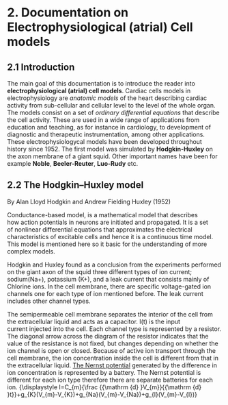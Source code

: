 # 2. Documentation on Electrophysiological (atrial) Cell models 
## 2.1 Introduction 

The main goal of this documentation is to introduce the reader into **electrophysiological (atrial) cell models**. 
Cardiac cells models in electrophysiology are *anatomic models* of the heart describing cardiac activity from sub-cellular and cellular level to the level of the whole organ. The models consist on a set of *ordinary differential equations* that describe the cell activity.
These are used in a wide range of applications from education and teaching, as for instance in cardiology, to development of diagnostic and therapeutic instrumentation, among other applications. 
These electrophysiologycal models have been developed throughout history since 1952. The first model was simulated by **Hodgkin-Huxley** on the axon membrane of a giant squid. Other important names have been for example **Noble**, **Beeler-Reuter**, **Luo-Rudy** etc.

## 2.2 The Hodgkin–Huxley model
By Alan Lloyd Hodgkin and Andrew Fielding Huxley (1952) 

Conductance-based model, is a mathematical model that describes how action potentials in neurons are initiated and propagated. It is a set of nonlinear differential equations that approximates the electrical characteristics of excitable cells and hence it is a continuous time model. This model is mentioned here so it basic for the understanding of more complex models. 

Hodgkin and Huxley found as a conclusion from the experiments performed on the giant axon of the squid three different types of ion current; sodium(Na+), potassium (K+), and a leak current that consists mainly of Chlorine ions. In the cell membrane, there are specific voltage-gated ion channels one for each type of ion mentioned before. The leak current includes other channel types. 

The semipermeable cell membrane separates the interior of the cell from the extracellular liquid and acts as a capacitor.  I(t)  is the input current injected into the cell. Each channel type is represented by a resistor. The diagonal arrow across the diagram of the resistor indicates that the value of the resistance is not fixed, but changes depending on whether the ion channel is open or closed. Because of active ion transport through the cell membrane, the ion concentration inside the cell is different from that in the extracellular liquid. [The Nernst potential](https://en.wikipedia.org/wiki/Nernst_equation) generated by the difference in ion concentration is represented by a battery. The Nernst potential is different for each ion type therefore there are separate batteries for each ion. {\displaystyle I=C_{m}{\frac {{\mathrm {d} }V_{m}}{{\mathrm {d} }t}}+g_{K}(V_{m}-V_{K})+g_{Na}(V_{m}-V_{Na})+g_{l}(V_{m}-V_{l})}



